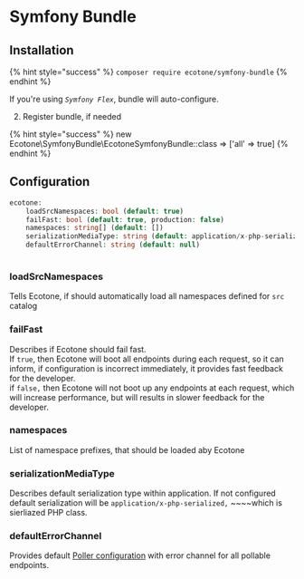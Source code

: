 # Symfony Bundle

## Installation

{% hint style="success" %}
`composer require ecotone/symfony-bundle`
{% endhint %}

If you're using _`Symfony Flex`_,  bundle will auto-configure. 

2. Register bundle, if needed

{% hint style="success" %}
new Ecotone\SymfonyBundle\EcotoneSymfonyBundle::class =&gt; \['all' =&gt; true\]
{% endhint %}

## Configuration

```php
ecotone:
    loadSrcNamespaces: bool (default: true)
    failFast: bool (default: true, production: false)
    namespaces: string[] (default: [])
    serializationMediaType: string (default: application/x-php-serialized) [application/json, application/xml]
    defaultErrorChannel: string (default: null)
    
```

### loadSrcNamespaces

Tells Ecotone, if should automatically load all namespaces defined for `src` catalog

### failFast

Describes if Ecotone should fail fast.   
If `true`, then Ecotone will boot all endpoints during each request, so it can inform, if configuration is incorrect immediately, it provides fast feedback for the developer.  
if `false,` then Ecotone will not boot up any endpoints at each request, which will increase performance, but will results in slower feedback for the developer.

### namespaces

List of namespace prefixes, that should be loaded aby Ecotone 

### serializationMediaType

Describes default serialization type within application. If not configured default serialization will be `application/x-php-serialized,` ~~~~which is sierliazed PHP class.

### defaultErrorChannel

Provides default [Poller configuration](../messaging/asynchronous.md#polling-metadata) with error channel for all pollable endpoints.

